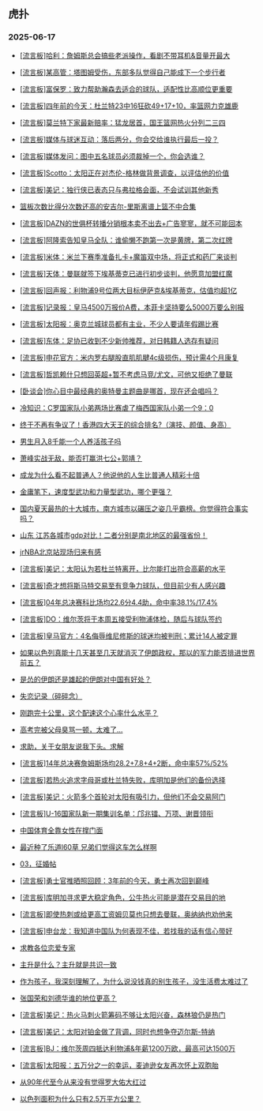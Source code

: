 ## 虎扑 
### 2025-06-17

+ [[流言板]哈利：詹姆斯总会搞些老派操作，看剧不带耳机&amp;音量开最大](https://bbs.hupu.com/633259621.html)

+ [[流言板]某高管：塔图姆受伤，东部多队觉得自己能成下一个步行者](https://bbs.hupu.com/633258646.html)

+ [[流言板]富保罗：致力帮助瀚森去适合的球队，适配性比高顺位更重要](https://bbs.hupu.com/633256640.html)

+ [[流言板]四年前的今天：杜兰特23中16狂砍49+17+10，率篮网力克雄鹿](https://bbs.hupu.com/633260119.html)

+ [[流言板]莫兰特下家最新赔率：猛龙居首，国王篮网热火分列二三四](https://bbs.hupu.com/633258697.html)

+ [[流言板]媒体与球迷互动：落后两分，你会交给谁执行最后一投？](https://bbs.hupu.com/633258248.html)

+ [[流言板]媒体发问：图中五名球员必须裁掉一个，你会选谁？](https://bbs.hupu.com/633259114.html)

+ [[流言板]Scotto：太阳正在对杰伦-格林做背景调查，以评估他的价值](https://bbs.hupu.com/633260858.html)

+ [[流言板]美记：独行侠已表态只与弗拉格会面，不会试训其他新秀](https://bbs.hupu.com/633259552.html)

+ [篮板次数比得分次数还高的安吉尔-里斯离谱上篮不中合集](https://bbs.hupu.com/633258050.html)

+ [[流言板]DAZN的世俱杯转播分销根本卖不出去+广告寥寥，就不可能回本](https://bbs.hupu.com/633255428.html)

+ [[流言板]阿隆索告知皇马全队：谁偷懒不跑第一次是黄牌，第二次红牌](https://bbs.hupu.com/633253973.html)

+ [[流言板]米体：米兰下赛季准备扎卡+魔笛双中场，将正式和药厂来谈判](https://bbs.hupu.com/633254314.html)

+ [[流言板]天体：曼联就签下埃基蒂克已进行初步谈判，他愿意加盟红魔](https://bbs.hupu.com/633258211.html)

+ [[流言板]回声报：利物浦9号位两大目标伊萨克&amp;埃基蒂克，估值均超1亿](https://bbs.hupu.com/633253748.html)

+ [[流言板]记录报：皇马4500万报价A费，本菲卡坚持要么5000万要么别报](https://bbs.hupu.com/633253171.html)

+ [[流言板]太阳报：奥克兰城球员都有主业，不少人要请年假踢比赛](https://bbs.hupu.com/633256384.html)

+ [[流言板]东体：足协已收到不少新帅推荐，对日韩籍人选存有疑问](https://bbs.hupu.com/633256826.html)

+ [[流言板]申花官方：米内罗右腿股直肌肌腱4c级损伤，预计需4个月康复](https://bbs.hupu.com/633257908.html)

+ [[流言板]哲凯赖什只想回英超+暂不考虑马竞/尤文，可他又拒绝了曼联](https://bbs.hupu.com/633255078.html)

+ [[卧谈会]你心目中最经典的奥特曼主题曲是哪首，现在还会唱吗？](https://bbs.hupu.com/633258770.html)

+ [冷知识：C罗国家队小弟两场比赛虐了梅西国家队小弟一个9：0](https://bbs.hupu.com/633256614.html)

+ [终于不再有争议了！香港四大天王的综合排名?（演技、颜值、身高）](https://bbs.hupu.com/633256858.html)

+ [男生月入8千能一个人养活孩子吗](https://bbs.hupu.com/633256835.html)

+ [萧峰实战无敌，能否打赢洪七公+郭靖？](https://bbs.hupu.com/633258824.html)

+ [成龙为什么看不起普通人？他说他的人生比普通人精彩十倍](https://bbs.hupu.com/633258381.html)

+ [金庸笔下，速度型武功和力量型武功，哪个更强？](https://bbs.hupu.com/633256683.html)

+ [国内夏天最热的十大城市，南方城市以碾压之姿几乎霸榜。你觉得符合事实吗？](https://bbs.hupu.com/633257966.html)

+ [山东 江苏各城市gdp对比！二者分别是南北地区的最强省份！](https://bbs.hupu.com/633257197.html)

+ [jrNBA北京站现场归来有感](https://bbs.hupu.com/633258872.html)

+ [[流言板]美记：太阳认为若杜兰特离开，比尔能打出符合高薪的水平](https://bbs.hupu.com/633261676.html)

+ [[流言板]奇才想将斯马特交易至有竞争力球队，但目前少有人感兴趣](https://bbs.hupu.com/633261771.html)

+ [[流言板]04年总决赛科比场均22.6分4.4助，命中率38.1%/17.4%](https://bbs.hupu.com/633261150.html)

+ [[流言板]DO：维尔茨将于本周五接受利物浦体检，随后与球队签约](https://bbs.hupu.com/633259123.html)

+ [[流言板]皇马官方：4名侮辱维尼修斯的球迷均被判刑；累计14人被定罪](https://bbs.hupu.com/633259825.html)

+ [如果以色列真能十几天甚至几天就消灭了伊朗政权，那以的军力能否排进世界前五？](https://bbs.hupu.com/633260394.html)

+ [是怂的伊朗还是雄起的伊朗对中国有好处？](https://bbs.hupu.com/633258639.html)

+ [失恋记录（碎碎念）](https://bbs.hupu.com/633261201.html)

+ [刚跑完十公里，这个配速这个心率什么水平？](https://bbs.hupu.com/633258187.html)

+ [高考完被父母臭骂一顿，太难了…](https://bbs.hupu.com/633262110.html)

+ [求助，关于女朋友说我下头。求解](https://bbs.hupu.com/633261499.html)

+ [[流言板]14年总决赛詹姆斯场均28.2+7.8+4+2断，命中率57%/52%](https://bbs.hupu.com/633260722.html)

+ [[流言板]若热火追求字母哥或杜兰特失败，库明加是他们的备份选择](https://bbs.hupu.com/633260844.html)

+ [[流言板]美记：火箭多个首轮对太阳有吸引力，但他们不会交易阿门](https://bbs.hupu.com/633260579.html)

+ [[流言板]U-16国家队新一期集训名单：邝兆镭、万项、谢晋领衔](https://bbs.hupu.com/633255696.html)

+ [中国体育全靠女性在撑门面](https://bbs.hupu.com/633263835.html)

+ [最近种了乐道l60草  兄弟们觉得这车怎么样啊](https://bbs.hupu.com/633259365.html)

+ [03，征婚帖](https://bbs.hupu.com/633263542.html)

+ [[流言板]勇士官推晒照回顾：3年前的今天，勇士再次回到巅峰](https://bbs.hupu.com/633261293.html)

+ [[流言板]库明加寻求更大稳定角色，公牛热火可能是潜在交易目的地](https://bbs.hupu.com/633260472.html)

+ [[流言板]即使热刺或给更高工资姆贝莫也只想去曼联，奥纳纳也劝他来](https://bbs.hupu.com/633256039.html)

+ [[流言板]申台龙：我知道中国队为何表现不佳，若找我的话有信心带好](https://bbs.hupu.com/633259029.html)

+ [求教各位恋爱专家](https://bbs.hupu.com/633263836.html)

+ [主升是什么？主升就是共识一致](https://bbs.hupu.com/633260259.html)

+ [作为孩子，我深刻理解了，为什么说没钱真的别生孩子，没生活费太难过了](https://bbs.hupu.com/633261467.html)

+ [张国荣和刘德华谁的地位更高？](https://bbs.hupu.com/633261256.html)

+ [[流言板]美记：热火马刺火箭筹码不够让太阳兴奋，森林狼仍是热门](https://bbs.hupu.com/633261407.html)

+ [[流言板]美记：太阳对铂金做了背调，同时也想争夺迈尔斯-特纳](https://bbs.hupu.com/633261178.html)

+ [[流言板]BJ：维尔茨周四抵达利物浦&amp;年薪1200万欧，最高可达1500万](https://bbs.hupu.com/633259209.html)

+ [[流言板]太阳报：五万分之一的幸运，麦迪逊女友再次怀上双胞胎](https://bbs.hupu.com/633255961.html)

+ [从90年代至今从来没有觉得罗大佑大红过](https://bbs.hupu.com/633263086.html)

+ [以色列面积为什么只有2.5万平方公里？](https://bbs.hupu.com/633261939.html)


